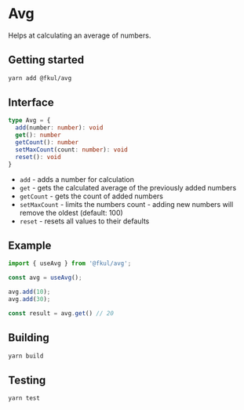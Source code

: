 # Avg

Helps at calculating an average of numbers.

## Getting started

```sh
yarn add @fkul/avg
```

## Interface

```ts
type Avg = {
  add(number: number): void
  get(): number
  getCount(): number
  setMaxCount(count: number): void
  reset(): void
}
```

- `add` - adds a number for calculation
- `get` - gets the calculated average of the previously added numbers
- `getCount` - gets the count of added numbers
- `setMaxCount` - limits the numbers count - adding new numbers will remove the oldest (default: 100)
- `reset` - resets all values to their defaults

## Example

```js
import { useAvg } from '@fkul/avg';

const avg = useAvg();

avg.add(10);
avg.add(30);

const result = avg.get() // 20
```

## Building

```sh
yarn build
```

## Testing

```sh
yarn test
```
